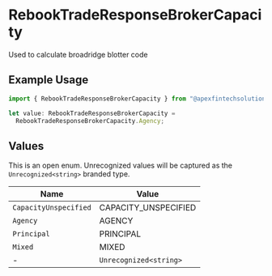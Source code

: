 # RebookTradeResponseBrokerCapacity

Used to calculate broadridge blotter code

## Example Usage

```typescript
import { RebookTradeResponseBrokerCapacity } from "@apexfintechsolutions/ascend-sdk/models/components";

let value: RebookTradeResponseBrokerCapacity =
  RebookTradeResponseBrokerCapacity.Agency;
```

## Values

This is an open enum. Unrecognized values will be captured as the `Unrecognized<string>` branded type.

| Name                   | Value                  |
| ---------------------- | ---------------------- |
| `CapacityUnspecified`  | CAPACITY_UNSPECIFIED   |
| `Agency`               | AGENCY                 |
| `Principal`            | PRINCIPAL              |
| `Mixed`                | MIXED                  |
| -                      | `Unrecognized<string>` |